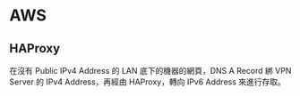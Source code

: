 # AWS

## HAProxy

在沒有 Public IPv4 Address 的 LAN 底下的機器的網頁，DNS A Record 綁 VPN Server 的 IPv4 Address，再經由 HAProxy，轉向 IPv6 Address 來進行存取。